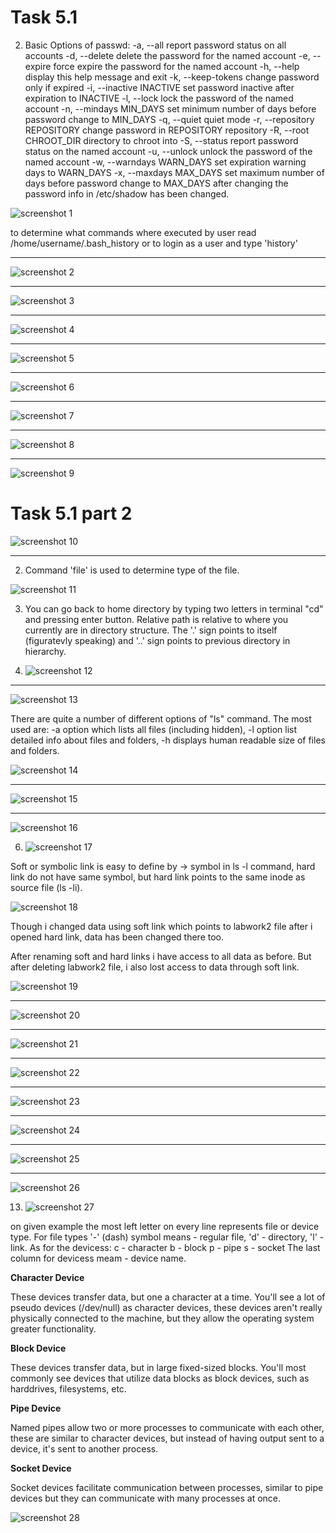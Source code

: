 # Task 5.1

2. Basic Options of passwd:
  -a, --all                     report password status on all accounts
  -d, --delete                  delete the password for the named account
  -e, --expire                  force expire the password for the named account
  -h, --help                    display this help message and exit
  -k, --keep-tokens             change password only if expired
  -i, --inactive INACTIVE       set password inactive after expiration
                                to INACTIVE
  -l, --lock                    lock the password of the named account
  -n, --mindays MIN_DAYS        set minimum number of days before password
                                change to MIN_DAYS
  -q, --quiet                   quiet mode
  -r, --repository REPOSITORY   change password in REPOSITORY repository
  -R, --root CHROOT_DIR         directory to chroot into
  -S, --status                  report password status on the named account
  -u, --unlock                  unlock the password of the named account
  -w, --warndays WARN_DAYS      set expiration warning days to WARN_DAYS
  -x, --maxdays MAX_DAYS        set maximum number of days before password
                                change to MAX_DAYS
after changing the password info in /etc/shadow has been changed.


![screenshot 1](screenshots/1.png)

to determine what commands where executed by user read /home/username/.bash_history or to login as a user and type 'history'
__________________________________________

![screenshot 2](screenshots/2.png)

__________________________________________

![screenshot 3](screenshots/3.png)

__________________________________________

![screenshot 4](screenshots/4.png)

__________________________________________

![screenshot 5](screenshots/5.png)

__________________________________________

![screenshot 6](screenshots/6.png)

__________________________________________

![screenshot 7](screenshots/7.png)

__________________________________________

![screenshot 8](screenshots/8.png)

__________________________________________

![screenshot 9](screenshots/9.png)

# Task 5.1 part 2

![screenshot 10](screenshots/10.png)

__________________________________________

2. Command 'file' is used to determine type of the file.

![screenshot 11](screenshots/11.png)

3. You can go back to home directory by typing two letters in terminal "cd" and pressing enter button. Relative path is relative to where you currently are in directory structure. The '.' sign points to itself (figuratevly speaking) and '..' sign points to previous directory in hierarchy.

4. ![screenshot 12](screenshots/12.png)

__________________________________________

![screenshot 13](screenshots/13.png)

There are quite a number of different options of "ls" command. The most used are: -a option which lists all files (including hidden), -l option list detailed info about files and folders, -h displays human readable size of files and folders.

![screenshot 14](screenshots/14.png)

__________________________________________

![screenshot 15](screenshots/15.png)

__________________________________________

![screenshot 16](screenshots/16.png)

6. ![screenshot 17](screenshots/17.png)

Soft or symbolic link is easy to define by -> symbol in ls -l command, hard link do not have same symbol, but hard link points to the same inode as source file (ls -li).

![screenshot 18](screenshots/18.png)

Though i changed data using soft link which points to labwork2 file after i opened hard link, data has been changed there too.

After renaming soft and hard links i have access to all data as before. But after deleting labwork2 file, i also lost access to data through soft link.

![screenshot 19](screenshots/19.png)

__________________________________________

![screenshot 20](screenshots/20.png)

__________________________________________

![screenshot 21](screenshots/21.png)

__________________________________________

![screenshot 22](screenshots/22.png)

__________________________________________

![screenshot 23](screenshots/23.png)

__________________________________________

![screenshot 24](screenshots/24.png)

__________________________________________

![screenshot 25](screenshots/25.png)

__________________________________________

![screenshot 26](screenshots/26.png)

13. ![screenshot 27](screenshots/27.png)

on given example the most left letter on every line represents file or device type. For file types '-' (dash) symbol means - regular file, 'd' - directory, 'l' - link. As for the devicess: 
c - character
b - block
p - pipe
s - socket
The last column for devicess meam - device name.

**Character Device**

These devices transfer data, but one a character at a time. You'll see a lot of pseudo devices (/dev/null) as character devices, these devices aren't really physically connected to the machine, but they allow the operating system greater functionality.

**Block Device**

These devices transfer data, but in large fixed-sized blocks. You'll most commonly see devices that utilize data blocks as block devices, such as harddrives, filesystems, etc.

**Pipe Device**

Named pipes allow two or more processes to communicate with each other, these are similar to character devices, but instead of having output sent to a device, it's sent to another process.

**Socket Device**

Socket devices facilitate communication between processes, similar to pipe devices but they can communicate with many processes at once.

![screenshot 28](screenshots/28.png)
